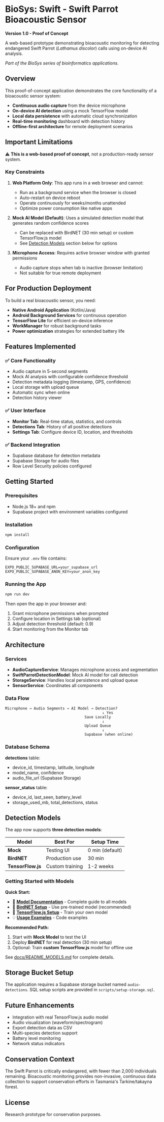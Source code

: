 # BioSys: Swift - Swift Parrot Bioacoustic Sensor

**Version 1.0 - Proof of Concept**

A web-based prototype demonstrating bioacoustic monitoring for detecting endangered Swift Parrot (*Lathamus discolor*) calls using on-device AI analysis.

*Part of the BioSys series of bioinformatics applications.*

## Overview

This proof-of-concept application demonstrates the core functionality of a bioacoustic sensor system:

- **Continuous audio capture** from the device microphone
- **On-device AI detection** using a mock TensorFlow model
- **Local data persistence** with automatic cloud synchronization
- **Real-time monitoring** dashboard with detection history
- **Offline-first architecture** for remote deployment scenarios

## Important Limitations

⚠️ **This is a web-based proof of concept**, not a production-ready sensor system.

### Key Constraints

1. **Web Platform Only**: This app runs in a web browser and cannot:
   - Run as a background service when the browser is closed
   - Auto-restart on device reboot
   - Operate continuously for weeks/months unattended
   - Optimize power consumption like native apps

2. **Mock AI Model (Default)**: Uses a simulated detection model that generates random confidence scores
   - Can be replaced with BirdNET (30 min setup) or custom TensorFlow.js model
   - See [Detection Models](#detection-models) section below for options

3. **Microphone Access**: Requires active browser window with granted permissions
   - Audio capture stops when tab is inactive (browser limitation)
   - Not suitable for true remote deployment

## For Production Deployment

To build a real bioacoustic sensor, you need:

- **Native Android Application** (Kotlin/Java)
- **Android Background Services** for continuous operation
- **TensorFlow Lite** for efficient on-device inference
- **WorkManager** for robust background tasks
- **Power optimization** strategies for extended battery life

## Features Implemented

### ✅ Core Functionality

- Audio capture in 5-second segments
- Mock AI analysis with configurable confidence threshold
- Detection metadata logging (timestamp, GPS, confidence)
- Local storage with upload queue
- Automatic sync when online
- Detection history viewer

### ✅ User Interface

- **Monitor Tab**: Real-time status, statistics, and controls
- **Detections Tab**: History of all positive detections
- **Settings Tab**: Configure device ID, location, and thresholds

### ✅ Backend Integration

- Supabase database for detection metadata
- Supabase Storage for audio files
- Row Level Security policies configured

## Getting Started

### Prerequisites

- Node.js 18+ and npm
- Supabase project with environment variables configured

### Installation

```bash
npm install
```

### Configuration

Ensure your `.env` file contains:

```env
EXPO_PUBLIC_SUPABASE_URL=your_supabase_url
EXPO_PUBLIC_SUPABASE_ANON_KEY=your_anon_key
```

### Running the App

```bash
npm run dev
```

Then open the app in your browser and:

1. Grant microphone permissions when prompted
2. Configure location in Settings tab (optional)
3. Adjust detection threshold (default: 0.9)
4. Start monitoring from the Monitor tab

## Architecture

### Services

- **AudioCaptureService**: Manages microphone access and segmentation
- **SwiftParrotDetectionModel**: Mock AI model for call detection
- **StorageService**: Handles local persistence and upload queue
- **SensorService**: Coordinates all components

### Data Flow

```
Microphone → Audio Segments → AI Model → Detection?
                                            ↓ Yes
                                    Save Locally
                                            ↓
                                    Upload Queue
                                            ↓
                                    Supabase (when online)
```

### Database Schema

**detections** table:
- device_id, timestamp, latitude, longitude
- model_name, confidence
- audio_file_url (Supabase Storage)

**sensor_status** table:
- device_id, last_seen, battery_level
- storage_used_mb, total_detections, status

## Detection Models

The app now supports **three detection models**:

| Model | Best For | Setup Time |
|-------|----------|------------|
| **Mock** | Testing UI | 0 min (default) |
| **BirdNET** | Production use | 30 min |
| **TensorFlow.js** | Custom training | 1-2 weeks |

### Getting Started with Models

**Quick Start:**
- 📖 **[Model Documentation](docs/README_MODELS.md)** - Complete guide to all models
- 🚀 **[BirdNET Setup](docs/BIRDNET_SETUP.md)** - Use pre-trained model (recommended)
- 🔧 **[TensorFlow.js Setup](docs/TENSORFLOW_SETUP.md)** - Train your own model
- 💡 **[Usage Examples](docs/USAGE_EXAMPLE.md)** - Code examples

**Recommended Path:**
1. Start with **Mock Model** to test the UI
2. Deploy **BirdNET** for real detection (30 min setup)
3. Optional: Train **custom TensorFlow.js** model for offline use

See [docs/README_MODELS.md](docs/README_MODELS.md) for complete details.

## Storage Bucket Setup

The application requires a Supabase storage bucket named `audio-detections`. SQL setup scripts are provided in `scripts/setup-storage.sql`.

## Future Enhancements

- Integration with real TensorFlow.js audio model
- Audio visualization (waveform/spectrogram)
- Export detection data as CSV
- Multi-species detection support
- Battery level monitoring
- Network status indicators

## Conservation Context

The Swift Parrot is critically endangered, with fewer than 2,000 individuals remaining. Bioacoustic monitoring provides non-invasive, continuous data collection to support conservation efforts in Tasmania's Tarkine/takayna forest.

## License

Research prototype for conservation purposes.
